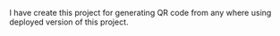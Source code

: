 I have create this project for generating QR code from any where using deployed version of this project.